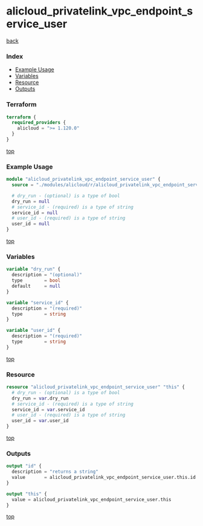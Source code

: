 # alicloud_privatelink_vpc_endpoint_service_user

[back](../alicloud.md)

### Index

- [Example Usage](#example-usage)
- [Variables](#variables)
- [Resource](#resource)
- [Outputs](#outputs)

### Terraform

```terraform
terraform {
  required_providers {
    alicloud = ">= 1.120.0"
  }
}
```

[top](#index)

### Example Usage

```terraform
module "alicloud_privatelink_vpc_endpoint_service_user" {
  source = "./modules/alicloud/r/alicloud_privatelink_vpc_endpoint_service_user"

  # dry_run - (optional) is a type of bool
  dry_run = null
  # service_id - (required) is a type of string
  service_id = null
  # user_id - (required) is a type of string
  user_id = null
}
```

[top](#index)

### Variables

```terraform
variable "dry_run" {
  description = "(optional)"
  type        = bool
  default     = null
}

variable "service_id" {
  description = "(required)"
  type        = string
}

variable "user_id" {
  description = "(required)"
  type        = string
}
```

[top](#index)

### Resource

```terraform
resource "alicloud_privatelink_vpc_endpoint_service_user" "this" {
  # dry_run - (optional) is a type of bool
  dry_run = var.dry_run
  # service_id - (required) is a type of string
  service_id = var.service_id
  # user_id - (required) is a type of string
  user_id = var.user_id
}
```

[top](#index)

### Outputs

```terraform
output "id" {
  description = "returns a string"
  value       = alicloud_privatelink_vpc_endpoint_service_user.this.id
}

output "this" {
  value = alicloud_privatelink_vpc_endpoint_service_user.this
}
```

[top](#index)